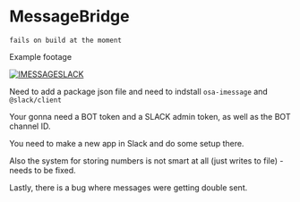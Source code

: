 # MessageBridge

`fails on build at the moment`

Example footage

[![IMESSAGESLACK](https://img.youtube.com/vi/77W_ebJRBAc/0.jpg)](https://www.youtube.com/watch?v=77W_ebJRBAc)

Need to add a package json file and need to indstall `osa-imessage` and `@slack/client`

Your gonna need a BOT token and a SLACK admin token, as well as the BOT channel ID.

You need to make a new app in Slack and do some setup there.

Also the system for storing numbers is not smart at all (just writes to file) - needs to be fixed.

Lastly, there is a bug where messages were getting double sent.


